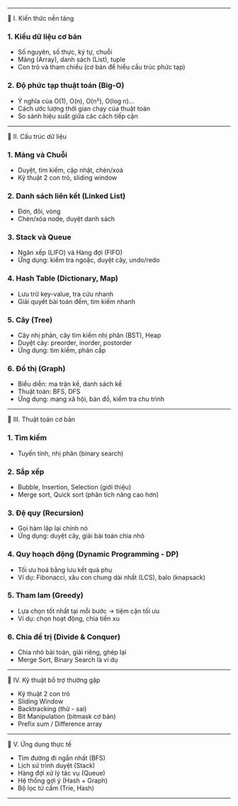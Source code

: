 -----------------------------------------------------------

🔹 I. Kiến thức nền tảng

### 1. Kiểu dữ liệu cơ bản

* Số nguyên, số thực, ký tự, chuỗi
* Mảng (Array), danh sách (List), tuple
* Con trỏ và tham chiếu (cơ bản để hiểu cấu trúc phức tạp)

### 2. Độ phức tạp thuật toán (Big-O)

* Ý nghĩa của O(1), O(n), O(n²), O(log n)...
* Cách ước lượng thời gian chạy của thuật toán
* So sánh hiệu suất giữa các cách tiếp cận

-----------------------------------------------------------

🔹 II. Cấu trúc dữ liệu

### 1. Mảng và Chuỗi

* Duyệt, tìm kiếm, cập nhật, chèn/xoá
* Kỹ thuật 2 con trỏ, sliding window

### 2. Danh sách liên kết (Linked List)

* Đơn, đôi, vòng
* Chèn/xóa node, duyệt danh sách

### 3. Stack và Queue

* Ngăn xếp (LIFO) và Hàng đợi (FIFO)
* Ứng dụng: kiểm tra ngoặc, duyệt cây, undo/redo

### 4. Hash Table (Dictionary, Map)

* Lưu trữ key-value, tra cứu nhanh
* Giải quyết bài toán đếm, tìm kiếm nhanh

### 5. Cây (Tree)

* Cây nhị phân, cây tìm kiếm nhị phân (BST), Heap
* Duyệt cây: preorder, inorder, postorder
* Ứng dụng: tìm kiếm, phân cấp

### 6. Đồ thị (Graph)

* Biểu diễn: ma trận kề, danh sách kề
* Thuật toán: BFS, DFS
* Ứng dụng: mạng xã hội, bản đồ, kiểm tra chu trình

-----------------------------------------------------------

🔹 III. Thuật toán cơ bản

### 1. Tìm kiếm

* Tuyến tính, nhị phân (binary search)

### 2. Sắp xếp

* Bubble, Insertion, Selection (giới thiệu)
* Merge sort, Quick sort (phân tích nâng cao hơn)

### 3. Đệ quy (Recursion)

* Gọi hàm lặp lại chính nó
* Ứng dụng: duyệt cây, giải bài toán chia nhỏ

### 4. Quy hoạch động (Dynamic Programming - DP)

* Tối ưu hoá bằng lưu kết quả phụ
* Ví dụ: Fibonacci, xâu con chung dài nhất (LCS), balo (knapsack)

### 5. Tham lam (Greedy)

* Lựa chọn tốt nhất tại mỗi bước → tiệm cận tối ưu
* Ví dụ: chọn hoạt động, chia tiền xu

### 6. Chia để trị (Divide & Conquer)

* Chia nhỏ bài toán, giải riêng, ghép lại
* Merge Sort, Binary Search là ví dụ

-----------------------------------------------------------

🔹 IV. Kỹ thuật bổ trợ thường gặp

* Kỹ thuật 2 con trỏ
* Sliding Window
* Backtracking (thử - sai)
* Bit Manipulation (bitmask cơ bản)
* Prefix sum / Difference array

-----------------------------------------------------------

🔹 V. Ứng dụng thực tế

* Tìm đường đi ngắn nhất (BFS)
* Lịch sử trình duyệt (Stack)
* Hàng đợi xử lý tác vụ (Queue)
* Hệ thống gợi ý (Hash + Graph)
* Bộ lọc từ cấm (Trie, Hash)

-----------------------------------------------------------
